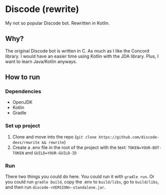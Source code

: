 # Discode (rewrite)
My not so popular Discode bot. Rewritten in Kotlin.

## Why?
The original Discode bot is written in C. As much as I like the Concord library. I would have an easier time using Kotlin with the JDA library. Plus, I want to learn Java/Kotlin anyways.

## How to run

### Dependencies
* OpenJDK
* Kotlin
* Gradle

### Set up project
1. Clone and move into the repo (`git clone https://github.com/discode-devs/rewrite && rewrite`)
2. Create a .env file in the root of the project with the text: `TOKEN=YOUR-BOT-TOKEN` and `GUILD=YOUR-GUILD-ID`

### Run
There two things you could do here. You could run it with `gradle run`. Or you could run `gradle build`, copy the .env to `build/libs`, go to `build/libs`, and then run `discode-<VERSION>-standalone.jar`.